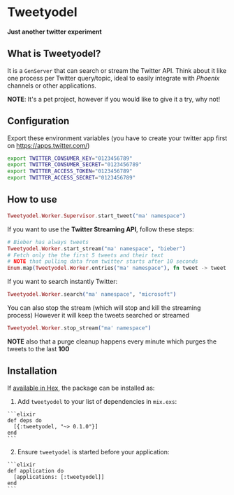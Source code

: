 # Tweetyodel

**Just another twitter experiment**

## What is Tweetyodel?

It is a `GenServer` that can search or stream the Twitter API.
Think about it like one process per Twitter query/topic, ideal to easily
integrate with *Phoenix* channels or other applications.

**NOTE**: It's a pet project, however if you would like to give it a try, why not!


## Configuration

Export these environment variables (you have to create your twitter app first on https://apps.twitter.com/)

```bash
export TWITTER_CONSUMER_KEY="0123456789"
export TWITTER_CONSUMER_SECRET="0123456789"
export TWITTER_ACCESS_TOKEN="0123456789"
export TWITTER_ACCESS_SECRET="0123456789"
```

## How to use

```elixir
Tweetyodel.Worker.Supervisor.start_tweet("ma' namespace")
```

If you want to use the **Twitter Streaming API**, follow these steps:

```elixir
# Bieber has always tweets
Tweetyodel.Worker.start_stream("ma' namespace", "bieber")
# Fetch only the the first 5 tweets and their text
# NOTE that pulling data from twitter starts after 10 seconds
Enum.map(Tweetyodel.Worker.entries("ma' namespace"), fn tweet -> tweet.text end) |> Enum.take(5)
```

If you want to search instantly Twitter:

```elixir
Tweetyodel.Worker.search("ma' namespace", "microsoft")
```

You can also stop the stream (which will stop and kill the streaming process)
However it will keep the tweets searched or streamed
```elixir
Tweetyodel.Worker.stop_stream("ma' namespace")
```

**NOTE** also that a purge cleanup happens every minute which purges the tweets to the last **100**

## Installation

If [available in Hex](https://hex.pm/docs/publish), the package can be installed as:

  1. Add `tweetyodel` to your list of dependencies in `mix.exs`:

    ```elixir
    def deps do
      [{:tweetyodel, "~> 0.1.0"}]
    end
    ```

  2. Ensure `tweetyodel` is started before your application:

    ```elixir
    def application do
      [applications: [:tweetyodel]]
    end
    ```

